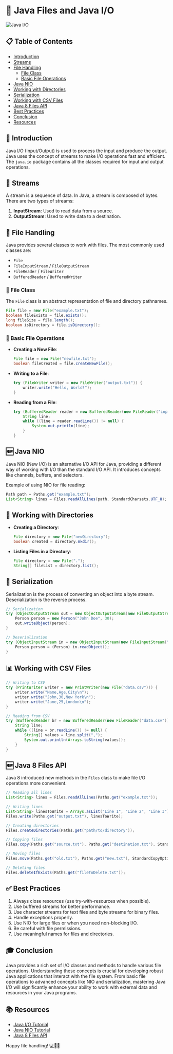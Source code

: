 # 📁 Java Files and Java I/O

![Java I/O](https://img.shields.io/badge/Java-I%2FO-blue?style=for-the-badge&logo=java)

## 📋 Table of Contents
- [Introduction](#-introduction)
- [Streams](#-streams)
- [File Handling](#-file-handling)
  - [File Class](#-file-class)
  - [Basic File Operations](#-basic-file-operations)
- [Java NIO](#-java-nio)
- [Working with Directories](#-working-with-directories)
- [Serialization](#-serialization)
- [Working with CSV Files](#-working-with-csv-files)
- [Java 8 Files API](#-java-8-files-api)
- [Best Practices](#-best-practices)
- [Conclusion](#-conclusion)
- [Resources](#-resources)

## 🌟 Introduction

Java I/O (Input/Output) is used to process the input and produce the output. Java uses the concept of streams to make I/O operations fast and efficient. The `java.io` package contains all the classes required for input and output operations.

## 🌊 Streams

A stream is a sequence of data. In Java, a stream is composed of bytes. There are two types of streams:

1. **InputStream**: Used to read data from a source.
2. **OutputStream**: Used to write data to a destination.

## 📂 File Handling

Java provides several classes to work with files. The most commonly used classes are:

- `File`
- `FileInputStream` / `FileOutputStream`
- `FileReader` / `FileWriter`
- `BufferedReader` / `BufferedWriter`

### 📁 File Class

The `File` class is an abstract representation of file and directory pathnames.

```java
File file = new File("example.txt");
boolean fileExists = file.exists();
long fileSize = file.length();
boolean isDirectory = file.isDirectory();
```

### 💾 Basic File Operations

- **Creating a New File**:
  ```java
  File file = new File("newfile.txt");
  boolean fileCreated = file.createNewFile();
  ```

- **Writing to a File**:
  ```java
  try (FileWriter writer = new FileWriter("output.txt")) {
      writer.write("Hello, World!");
  }
  ```

- **Reading from a File**:
  ```java
  try (BufferedReader reader = new BufferedReader(new FileReader("input.txt"))) {
      String line;
      while ((line = reader.readLine()) != null) {
          System.out.println(line);
      }
  }
  ```

## 🆕 Java NIO

Java NIO (New I/O) is an alternative I/O API for Java, providing a different way of working with I/O than the standard I/O API. It introduces concepts like channels, buffers, and selectors.

Example of using NIO for file reading:
```java
Path path = Paths.get("example.txt");
List<String> lines = Files.readAllLines(path, StandardCharsets.UTF_8);
```

## 📁 Working with Directories

- **Creating a Directory**:
  ```java
  File directory = new File("newDirectory");
  boolean created = directory.mkdir();
  ```

- **Listing Files in a Directory**:
  ```java
  File directory = new File(".");
  String[] fileList = directory.list();
  ```

## 💾 Serialization

Serialization is the process of converting an object into a byte stream. Deserialization is the reverse process.

```java
// Serialization
try (ObjectOutputStream out = new ObjectOutputStream(new FileOutputStream("person.ser"))) {
    Person person = new Person("John Doe", 30);
    out.writeObject(person);
}

// Deserialization
try (ObjectInputStream in = new ObjectInputStream(new FileInputStream("person.ser"))) {
    Person person = (Person) in.readObject();
}
```

## 📊 Working with CSV Files

```java
// Writing to CSV
try (PrintWriter writer = new PrintWriter(new File("data.csv"))) {
    writer.write("Name,Age,City\n");
    writer.write("John,30,New York\n");
    writer.write("Jane,25,London\n");
}

// Reading from CSV
try (BufferedReader br = new BufferedReader(new FileReader("data.csv"))) {
    String line;
    while ((line = br.readLine()) != null) {
        String[] values = line.split(",");
        System.out.println(Arrays.toString(values));
    }
}
```

## 🆕 Java 8 Files API

Java 8 introduced new methods in the `Files` class to make file I/O operations more convenient.

```java
// Reading all lines
List<String> lines = Files.readAllLines(Paths.get("example.txt"));

// Writing lines
List<String> linesToWrite = Arrays.asList("Line 1", "Line 2", "Line 3");
Files.write(Paths.get("output.txt"), linesToWrite);

// Creating directories
Files.createDirectories(Paths.get("path/to/directory"));

// Copying files
Files.copy(Paths.get("source.txt"), Paths.get("destination.txt"), StandardCopyOption.REPLACE_EXISTING);

// Moving files
Files.move(Paths.get("old.txt"), Paths.get("new.txt"), StandardCopyOption.REPLACE_EXISTING);

// Deleting files
Files.deleteIfExists(Paths.get("fileToDelete.txt"));
```

## ✅ Best Practices

1. Always close resources (use try-with-resources when possible).
2. Use buffered streams for better performance.
3. Use character streams for text files and byte streams for binary files.
4. Handle exceptions properly.
5. Use NIO for large files or when you need non-blocking I/O.
6. Be careful with file permissions.
7. Use meaningful names for files and directories.

## 🎓 Conclusion

Java provides a rich set of I/O classes and methods to handle various file operations. Understanding these concepts is crucial for developing robust Java applications that interact with the file system. From basic file operations to advanced concepts like NIO and serialization, mastering Java I/O will significantly enhance your ability to work with external data and resources in your Java programs.

## 📚 Resources

- [Java I/O Tutorial](https://docs.oracle.com/javase/tutorial/essential/io/)
- [Java NIO Tutorial](https://docs.oracle.com/javase/tutorial/essential/io/fileio.html)
- [Java 8 Files API](https://docs.oracle.com/javase/8/docs/api/java/nio/file/Files.html)

Happy file handling! 💻📂🚀
